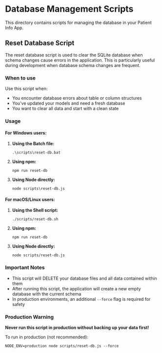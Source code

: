 # Database Management Scripts

This directory contains scripts for managing the database in your Patient Info App.

## Reset Database Script

The reset database script is used to clear the SQLite database when schema changes cause errors in the application. This is particularly useful during development when database schema changes are frequent.

### When to use

Use this script when:
- You encounter database errors about table or column structures
- You've updated your models and need a fresh database
- You want to clear all data and start with a clean state

### Usage

#### For Windows users:

1. **Using the Batch file:**
   ```
   .\scripts\reset-db.bat
   ```

2. **Using npm:**
   ```
   npm run reset-db
   ```

3. **Using Node directly:**
   ```
   node scripts\reset-db.js
   ```

#### For macOS/Linux users:

1. **Using the Shell script:**
   ```
   ./scripts/reset-db.sh
   ```

2. **Using npm:**
   ```
   npm run reset-db
   ```

3. **Using Node directly:**
   ```
   node scripts/reset-db.js
   ```

### Important Notes

- This script will DELETE your database files and all data contained within them
- After running this script, the application will create a new empty database with the current schema
- In production environments, an additional `--force` flag is required for safety

### Production Warning

**Never run this script in production without backing up your data first!**

To run in production (not recommended):
```
NODE_ENV=production node scripts/reset-db.js --force
``` 